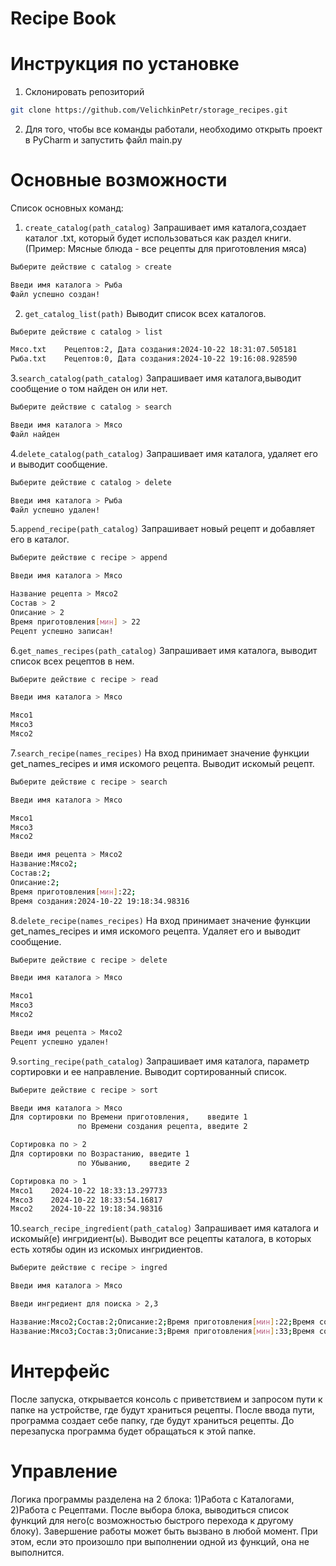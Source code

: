 # Recipe Book

# Инструкция по установке
1. Склонировать репозиторий
```bash
git clone https://github.com/VelichkinPetr/storage_recipes.git
```
2. Для того, чтобы все команды работали, необходимо открыть проект в PyCharm и запустить файл main.py
# Основные возможности
Список основных команд:
1. `create_catalog(path_catalog)` Запрашивает имя каталога,создает каталог .txt, который будет использоваться как раздел книги.(Пример: Мясные блюда - все рецепты для приготовления мяса)
```bash
Выберите действие с catalog > create

Введи имя каталога > Рыба
Файл успешно создан!
```
2. `get_catalog_list(path)` Выводит список всех каталогов.
```bash
Выберите действие с catalog > list

Мясо.txt	Рецептов:2,	Дата создания:2024-10-22 18:31:07.505181
Рыба.txt	Рецептов:0,	Дата создания:2024-10-22 19:16:08.928590
```
3.`search_catalog(path_catalog)` Запрашивает имя каталога,выводит сообщение о том найден он или нет.
```bash
Выберите действие с catalog > search

Введи имя каталога > Мясо
Файл найден
```
4.`delete_catalog(path_catalog)` Запрашивает имя каталога, удаляет его и выводит сообщение.
```bash
Выберите действие с catalog > delete

Введи имя каталога > Рыба
Файл успешно удален!
```
5.`append_recipe(path_catalog)` Запрашивает новый рецепт и добавляет его в каталог.
```bash
Выберите действие с recipe > append

Введи имя каталога > Мясо

Название рецепта > Мясо2
Состав > 2
Описание > 2
Время приготовления[мин] > 22
Рецепт успешно записан!
```
6.`get_names_recipes(path_catalog)` Запрашивает имя каталога, выводит список всех рецептов в нем.
```bash
Выберите действие с recipe > read

Введи имя каталога > Мясо

Мясо1
Мясо3
Мясо2
```
7.`search_recipe(names_recipes)` На вход принимает значение функции get_names_recipes и имя искомого рецепта. Выводит искомый рецепт.
```bash
Выберите действие с recipe > search

Введи имя каталога > Мясо

Мясо1
Мясо3
Мясо2

Введи имя рецепта > Мясо2
Название:Мясо2;
Состав:2;
Описание:2;
Время приготовления[мин]:22;
Время создания:2024-10-22 19:18:34.98316
```
8.`delete_recipe(names_recipes)` На вход принимает значение функции get_names_recipes и имя искомого рецепта. Удаляет его и выводит сообщение.
```bash
Выберите действие с recipe > delete

Введи имя каталога > Мясо

Мясо1
Мясо3
Мясо2

Введи имя рецепта > Мясо2
Рецепт успешно удален!
```
9.`sorting_recipe(path_catalog)` Запрашивает имя каталога, параметр сортировки и ее направление. Выводит сортированный список.
```bash
Выберите действие с recipe > sort

Введи имя каталога > Мясо
Для сортировки по Времени приготовления,    введите 1
               по Времени создания рецепта, введите 2

Сортировка по > 2
Для сортировки по Возрастанию, введите 1 
               по Убыванию,    введите 2 

Сортировка по > 1
Мясо1 	 2024-10-22 18:33:13.297733
Мясо3 	 2024-10-22 18:33:54.16817
Мясо2 	 2024-10-22 19:18:34.98316
```
10.`search_recipe_ingredient(path_catalog)` Запрашивает имя каталога и искомый(е) ингридиент(ы). Выводит все рецепты каталога, в которых есть хотябы один из искомых ингридиентов.
```bash
Выберите действие с recipe > ingred

Введи имя каталога > Мясо

Введи ингредиент для поиска > 2,3

Название:Мясо2;Состав:2;Описание:2;Время приготовления[мин]:22;Время создания:2024-10-22 19:18:34.98316
Название:Мясо3;Состав:3;Описание:3;Время приготовления[мин]:33;Время создания:2024-10-22 18:33:54.16817
```
# Интерфейс
После запуска, открывается консоль с приветствием и запросом пути к папке на устройстве, где будут храниться рецепты. 
После ввода пути, программа создает себе папку, где будут храниться рецепты.
До перезапуска программа будет обращаться к этой папке.

# Управление
Логика программы разделена на 2 блока: 1)Работа с Каталогами, 2)Работа с Рецептами.
После выбора блока, выводиться список функций для него(с возможностью быстрого перехода к другому блоку).
Завершение работы может быть вызвано в любой момент. При этом, если это произошло при выполнении одной из функций, она не выполнится.
